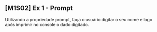 ## [M1S02] Ex 1 - Prompt

Utilizando a propriedade prompt, faça o usuário digitar o seu nome e logo após imprimir no console o dado digitado.
